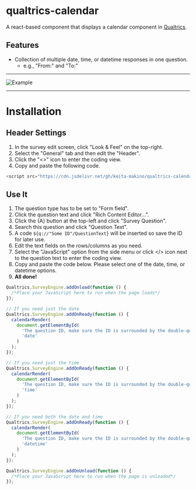 # qualtrics-calendar

A react-based component that displays a calendar component in [Qualtrics](https://www.qualtrics.com).

## Features

- Collection of multiple date, time, or datetime responses in one question.
  - e.g., "From:" and "To:"

---

![Example](example.gif)

---

# Installation

## Header Settings

1. In the survey edit screen, click "Look & Feel" on the top-right.
1. Select the "General" tab and then edit the "Header".
1. Click the "<>" icon to enter the coding view.
1. Copy and paste the following code.

```javascript
<script src="https://cdn.jsdelivr.net/gh/keita-makino/qualtrics-calendar@0.2.3/dist/bundle.js"></script>
```

## Use It

1. The question type has to be set to "Form field".
1. Click the question text and click "Rich Content Editor...".
1. Click the {A} button at the top-left and click "Survey Question".
1. Search this question and click "Question Text".
1. A code `${q://"Some ID"/QuestionText}` will be inserted so save the ID for later use.
1. Edit the text fields on the rows/columns as you need.
1. Select the "JavaScript" option from the side menu or click </> icon next to the question text to enter the coding view.
1. Copy and paste the code below. Please select one of the date, time, or datetime options.
1. **All done!**

```javascript
Qualtrics.SurveyEngine.addOnload(function () {
  /*Place your JavaScript here to run when the page loads*/
});

// If you need just the date
Qualtrics.SurveyEngine.addOnReady(function () {
  calendarRender(
    document.getElementById(
      'The question ID, make sure the ID is surrounded by the double-quotation',
      'date'
    )
  );
});

// If you need just the time
Qualtrics.SurveyEngine.addOnReady(function () {
  calendarRender(
    document.getElementById(
      'The question ID, make sure the ID is surrounded by the double-quotation',
      'time'
    )
  );
});

// If you need both the date and time
Qualtrics.SurveyEngine.addOnReady(function () {
  calendarRender(
    document.getElementById(
      'The question ID, make sure the ID is surrounded by the double-quotation',
      'datetime'
    )
  );
});

Qualtrics.SurveyEngine.addOnUnload(function () {
  /*Place your JavaScript here to run when the page is unloaded*/
});
```
